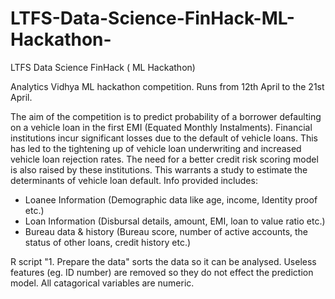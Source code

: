 # LTFS-Data-Science-FinHack-ML-Hackathon-
LTFS Data Science FinHack ( ML Hackathon)

Analytics Vidhya ML hackathon competition. 
Runs from 12th April to the 21st April.

The aim of the competition is to predict probability of a borrower defaulting on a vehicle loan in the first EMI (Equated Monthly Instalments). 
Financial institutions incur significant losses due to the default of vehicle loans. This has led to the tightening up of vehicle loan underwriting and increased vehicle loan rejection rates. The need for a better credit risk scoring model is also raised by these institutions. This warrants a study to estimate the determinants of vehicle loan default.
Info provided includes:
* Loanee Information (Demographic data like age, income, Identity proof etc.)
* Loan Information (Disbursal details, amount, EMI, loan to value ratio etc.)
* Bureau data & history (Bureau score, number of active accounts, the status of other loans, credit history etc.)

R script "1. Prepare the data" sorts the data so it can be analysed. Useless features (eg. ID number) are removed so they do not effect the prediction model. All catagorical variables are numeric.
